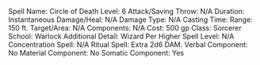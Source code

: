 
Spell Name: Circle of Death
Level: 6
Attack/Saving Throw: N/A
Duration: Instantaneous
Damage/Heal: N/A
Damage Type: N/A
Casting Time: 
Range: 150 ft.
Target/Area: N/A
Components: N/A
Cost: 500 gp
Class: Sorcerer
School:  Warlock
Additional Detail:  Wizard
Per Higher Spell Level: N/A
Concentration Spell: N/A
Ritual Spell: Extra 2d6 DAM.
Verbal Component: No
Material Component: No
Somatic Component: Yes

